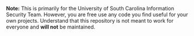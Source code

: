 **Note:** This is primarily for the University of South Carolina Information Security Team. However, you are free use any code you find useful for your own projects. Understand that this repository is not meant to work for everyone and **will not** be maintained.
